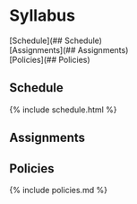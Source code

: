# Syllabus

[Schedule](## Schedule) <br />
[Assignments](## Assignments) <br />
[Policies](## Policies) <br />

## Schedule

{% include schedule.html %}

## Assignments

## Policies

{% include policies.md %}
